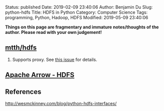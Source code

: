 Status: published
Date: 2019-02-09 23:40:06
Author: Benjamin Du
Slug: python-hdfs
Title: HDFS in Python
Category: Computer Science
Tags: programming, Python, Hadoop, HDFS
Modified: 2019-05-09 23:40:06

**Things on this page are fragmentary and immature notes/thoughts of the author. Please read with your own judgement!**


## [mtth/hdfs](https://github.com/mtth/hdfs/)

1. Supports proxy.
    See [this issue](https://github.com/mtth/hdfs/issues/107) for details.

## [Apache Arrow - HDFS](https://arrow.apache.org/docs/python/filesystems.html#hdfs-api)

## References

http://wesmckinney.com/blog/python-hdfs-interfaces/
